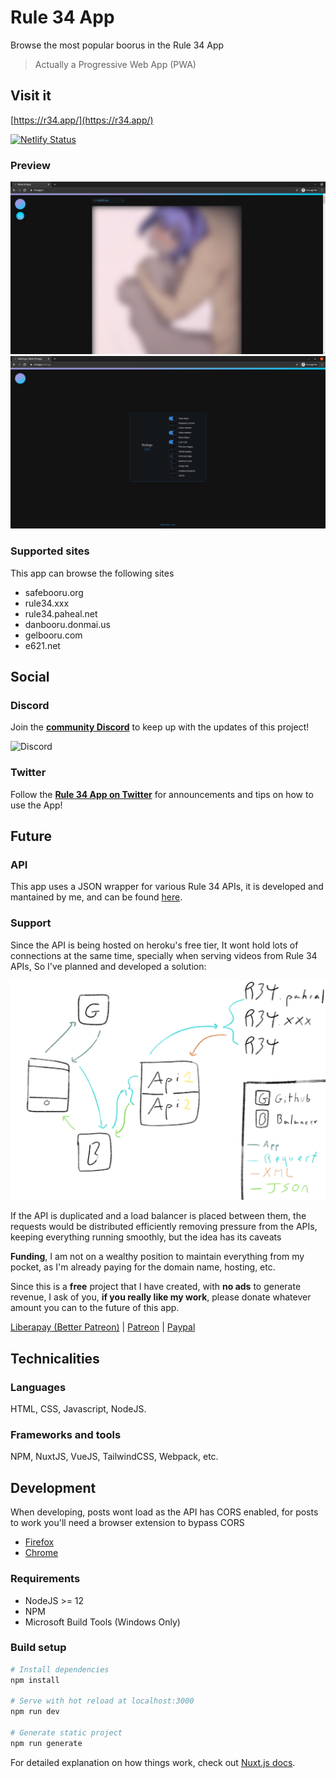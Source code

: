 # Rule 34 App

Browse the most popular boorus in the Rule 34 App

> Actually a Progressive Web App (PWA)

## Visit it

[https://r34.app/](https://r34.app/)

[![Netlify Status](https://api.netlify.com/api/v1/badges/703629e2-193f-4bb0-9349-f02a22d50ed1/deploy-status)](https://app.netlify.com/sites/rule34-app/deploys)

### Preview

![Dashboard Preview](.github/images/dashboard.png)
![Settings Preview](.github/images/settings.png)

### Supported sites

This app can browse the following sites

- safebooru.org
- rule34.xxx
- rule34.paheal.net
- danbooru.donmai.us
- gelbooru.com
- e621.net

## Social

### Discord

Join the **[community Discord](https://discord.gg/fUhYHSZ)** to keep up with the updates of this project!

![Discord](https://img.shields.io/discord/656241666553806861?style=for-the-badge)

### Twitter

Follow the **[Rule 34 App on Twitter](https://twitter.com/Rule34App)** for announcements and tips on how to use the App!

## Future

### API

This app uses a JSON wrapper for various Rule 34 APIs, it is developed and mantained by me, and can be found [here](https://github.com/AlejandroAkbal/Rule-34-API).

### Support

Since the API is being hosted on heroku's free tier, It wont hold lots of connections at the same time, specially when serving videos from Rule 34 APIs, So I've planned and developed a solution:

![Network Map](.github/images/wan_map.png)

If the API is duplicated and a load balancer is placed between them, the requests would be distributed efficiently removing pressure from the APIs, keeping everything running smoothly, but the idea has its caveats

**Funding**, I am not on a wealthy position to maintain everything from my pocket, as I'm already paying for the domain name, hosting, etc.

Since this is a **free** project that I have created, with **no ads** to generate revenue, I ask of you, **if you really like my work**, please donate whatever amount you can to the future of this app.

[Liberapay (Better Patreon)](https://liberapay.com/VoidlessSeven7/) | [Patreon](https://patreon.com/VoidlessSeven7) | [Paypal](https://www.paypal.me/Alejandrorr7)

## Technicalities

### Languages

HTML, CSS, Javascript, NodeJS.

### Frameworks and tools

NPM, NuxtJS, VueJS, TailwindCSS, Webpack, etc.

## Development

When developing, posts wont load as the API has CORS enabled, for posts to work you'll need a browser extension to bypass CORS

- [Firefox](https://addons.mozilla.org/es/firefox/addon/cors-everywhere/)
- [Chrome](https://chrome.google.com/webstore/detail/allow-cors-access-control/lhobafahddgcelffkeicbaginigeejlf)

### Requirements

- NodeJS >= 12
- NPM
- Microsoft Build Tools (Windows Only)

### Build setup

```bash
# Install dependencies
npm install

# Serve with hot reload at localhost:3000
npm run dev

# Generate static project
npm run generate
```

For detailed explanation on how things work, check out [Nuxt.js docs](https://nuxtjs.org).
